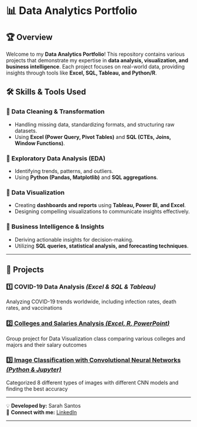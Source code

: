 # 📊 Data Analytics Portfolio

## 🏆 Overview
Welcome to my **Data Analytics Portfolio**! This repository contains various projects that demonstrate my expertise in **data analysis, visualization, and business intelligence**. Each project focuses on real-world data, providing insights through tools like **Excel, SQL, Tableau, and Python/R**.

## 🛠️ Skills & Tools Used
### **🔹 Data Cleaning & Transformation**
- Handling missing data, standardizing formats, and structuring raw datasets.
- Using **Excel (Power Query, Pivot Tables)** and **SQL (CTEs, Joins, Window Functions)**.

### **🔹 Exploratory Data Analysis (EDA)**
- Identifying trends, patterns, and outliers.
- Using **Python (Pandas, Matplotlib)** and **SQL aggregations**.

### **🔹 Data Visualization**
- Creating **dashboards and reports** using **Tableau, Power BI, and Excel**.
- Designing compelling visualizations to communicate insights effectively.

### **🔹 Business Intelligence & Insights**
- Deriving actionable insights for decision-making.
- Utilizing **SQL queries, statistical analysis, and forecasting techniques**.

---

## 📂 Projects
### **1️⃣ COVID-19 Data Analysis** *(Excel & SQL & Tableau)*
Analyzing COVID-19 trends worldwide, including infection rates, death rates, and vaccinations

### [2️⃣ Colleges and Salaries Analysis *(Excel, R, PowerPoint)*](https://github.com/sanarahtos/CECS450-Data-Visualization-Project)
Group project for Data Visualization class comparing various colleges and majors and their salary outcomes

### [3️⃣ Image Classification with Convolutional Neural Networks *(Python & Jupyter)*](https://github.com/sanarahtos/CECS456-Machine-Learning-NN-Project/tree/main)
Categorized 8 different types of images with different CNN models and finding the best accuracy

---

💡 **Developed by:** Sarah Santos    
🔗 **Connect with me:** [LinkedIn](https://www.linkedin.com/in/sanarahtos/)

---